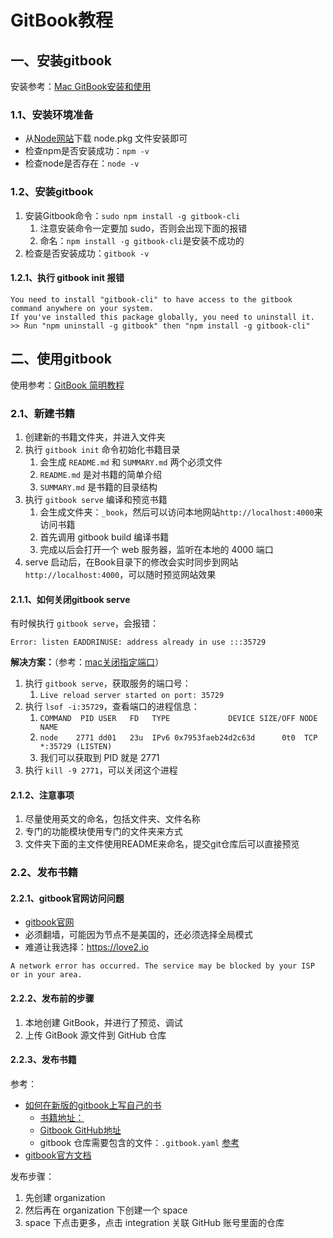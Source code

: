 # GitBook教程

## 一、安装gitbook

安装参考：[Mac GitBook安装和使用](https://www.jianshu.com/p/9f24f8e27fc6)

### 1.1、安装环境准备

* 从[Node网站](https://nodejs.org/en/#download)下载 node.pkg 文件安装即可
* 检查npm是否安装成功：`npm -v`
* 检查node是否存在：`node -v`

### 1.2、安装gitbook

1. 安装Gitbook命令：`sudo npm install -g gitbook-cli`
    1. 注意安装命令一定要加 sudo，否则会出现下面的报错
    2. 命名：`npm install -g gitbook-cli`是安装不成功的
2. 检查是否安装成功：`gitbook -v`

#### 1.2.1、执行 gitbook init 报错
```
You need to install "gitbook-cli" to have access to the gitbook command anywhere on your system.
If you've installed this package globally, you need to uninstall it.
>> Run "npm uninstall -g gitbook" then "npm install -g gitbook-cli"
```

## 二、使用gitbook

使用参考：[GitBook 简明教程](http://www.chengweiyang.cn/gitbook/basic-usage/README.html)

### 2.1、新建书籍

1. 创建新的书籍文件夹，并进入文件夹
2. 执行 `gitbook init` 命令初始化书籍目录
    1. 会生成 `README.md` 和 `SUMMARY.md` 两个必须文件
    2. `README.md` 是对书籍的简单介绍
    3. `SUMMARY.md` 是书籍的目录结构
3. 执行 `gitbook serve` 编译和预览书籍
    1. 会生成文件夹：`_book`，然后可以访问本地网站`http://localhost:4000`来访问书籍
    2. 首先调用 gitbook build 编译书籍
    3. 完成以后会打开一个 web 服务器，监听在本地的 4000 端口
4. serve 启动后，在Book目录下的修改会实时同步到网站`http://localhost:4000`，可以随时预览网站效果

#### 2.1.1、如何关闭gitbook serve

有时候执行 `gitbook serve`，会报错：
```
Error: listen EADDRINUSE: address already in use :::35729
```

**解决方案：**（参考：[mac关闭指定端口](https://blog.csdn.net/mingzznet/article/details/38345875)）

1. 执行 `gitbook serve`，获取服务的端口号：
    1. `Live reload server started on port: 35729`
2. 执行 `lsof -i:35729`，查看端口的进程信息：
    1. `COMMAND  PID USER   FD   TYPE             DEVICE SIZE/OFF NODE NAME`
    2. `node    2771 dd01   23u  IPv6 0x7953faeb24d2c63d      0t0  TCP *:35729 (LISTEN)`
    3. 我们可以获取到 PID 就是 2771
3. 执行 `kill -9 2771`，可以关闭这个进程

#### 2.1.2、注意事项

1. 尽量使用英文的命名，包括文件夹、文件名称
2. 专门的功能模块使用专门的文件夹来方式
3. 文件夹下面的主文件使用README来命名，提交git仓库后可以直接预览

### 2.2、发布书籍

#### 2.2.1、gitbook官网访问问题

* [gitbook官网](https://www.gitbook.com)
* 必须翻墙，可能因为节点不是美国的，还必须选择全局模式
* 难道让我选择：https://love2.io

```
A network error has occurred. The service may be blocked by your ISP or in your area.
```

#### 2.2.2、发布前的步骤

1. 本地创建 GitBook，并进行了预览、调试
2. 上传 GitBook 源文件到 GitHub 仓库

#### 2.2.3、发布书籍

参考：
* [如何在新版的gitbook上写自己的书](https://segmentfault.com/a/1190000015012209)
    * [书籍地址：](https://zhangzhen.gitbook.io/qmake-learn/)
    * [Gitbook GitHub地址](https://github.com/zhangzhen2618/Qt-learn)
    * gitbook 仓库需要包含的文件：`.gitbook.yaml` [参考](https://github.com/zhangzhen2618/Qt-learn/blob/master/.gitbook.yaml)
* [gitbook官方文档](https://docs.gitbook.com)

发布步骤：
1. 先创建 organization
2. 然后再在 organization 下创建一个 space
3. space 下点击更多，点击 integration 关联 GitHub 账号里面的仓库




